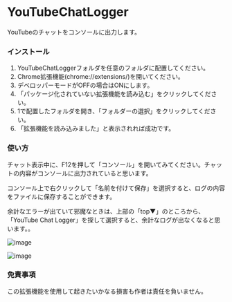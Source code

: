# YouTubeChatLogger
YouTubeのチャットをコンソールに出力します。

### インストール
1. YouTubeChatLoggerフォルダを任意のフォルダに配置してください。
2. Chrome拡張機能(chrome://extensions/)を開いてください。
3. デベロッパーモードがOFFの場合はONにします。
4. 「パッケージ化されていない拡張機能を読み込む」をクリックしてください。
5. 1で配置したフォルダを開き、「フォルダーの選択」をクリックしてください。
6. 「拡張機能を読み込みました」と表示されれば成功です。

### 使い方

チャット表示中に、F12を押して「コンソール」を開いてみてください。チャットの内容がコンソールに出力されていると思います。

コンソール上で右クリックして「名前を付けて保存」を選択すると、ログの内容をファイルに保存することができます。

余計なエラーが出ていて邪魔なときは、上部の「top▼」のところから、「YouTube Chat Logger」を探して選択すると、余計なログが出なくなると思います。。

![image](https://github.com/LutraKawauso/YouTubeChatLogger/assets/148268606/6c3e9cfa-5264-4e87-84b0-182c50fae5a0)

![image](https://github.com/LutraKawauso/YouTubeChatLogger/assets/148268606/5482d243-07f3-455b-896d-d76a2bf88492)

### 免責事項
この拡張機能を使用して起きたいかなる損害も作者は責任を負いません。
